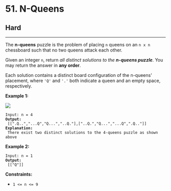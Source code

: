 # 51. N-Queens

## Hard

***

The **n-queens** puzzle is the problem of placing `n` queens on an `n x n` chessboard such that no two queens attack each other.

Given an integer `n`, return _all distinct solutions to the **n-queens puzzle**_. You may return the answer in **any order**.

Each solution contains a distinct board configuration of the n-queens' placement, where `'Q'` and `'.'` both indicate a queen and an empty space, respectively.

&#x20;

**Example 1:**

![](https://assets.leetcode.com/uploads/2020/11/13/queens.jpg)

<pre><code>Input: n = 4
<strong>Output:
</strong> [[".Q..","...Q","Q...","..Q."],["..Q.","Q...","...Q",".Q.."]]
<strong>Explanation:
</strong> There exist two distinct solutions to the 4-queens puzzle as shown above</code></pre>

**Example 2:**

<pre><code>Input: n = 1
<strong>Output:
</strong> [["Q"]]</code></pre>

&#x20;

**Constraints:**

* `1 <= n <= 9`
